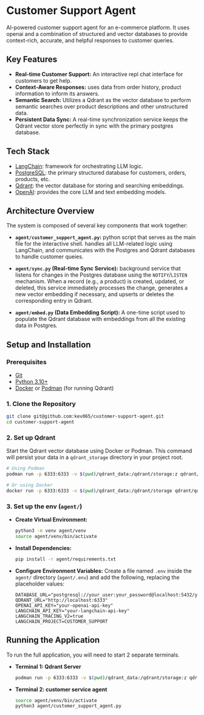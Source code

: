 
# Customer Support Agent

AI-powered customer support agent for an e-commerce platform. It uses openai and a combination of structured and vector databases to provide context-rich, accurate, and helpful responses to customer queries.

## Key Features

- **Real-time Customer Support:** An interactive repl chat interface for customers to get help.
- **Context-Aware Responses:** uses data from order history, product information to inform its answers.
- **Semantic Search:** Utilizes a Qdrant as the vector database to perform semantic searches over product descriptions and other unstructured data.
- **Persistent Data Sync:** A real-time synchronization service keeps the Qdrant vector store perfectly in sync with the primary postgres database.

## Tech Stack

  - [LangChain](https://www.langchain.com/): framework for orchestrating LLM logic.
  - [PostgreSQL](https://www.postgresql.org/): the primary structured database for customers, orders, products, etc.
  - [Qdrant](https://qdrant.tech/): the vector database for storing and searching embeddings.
  - [OpenAI](https://openai.com/): provides the core LLM and text embedding models.

## Architecture Overview

The system is composed of several key components that work together:

- **`agent/customer_support_agent.py`:** python script that serves as the main file for the interactive shell. handles all LLM-related logic using LangChain, and communicates with the Postgres and Qdrant databases to handle customer queies.

- **`agent/sync.py` (Real-time Sync Service):** background service that listens for changes in the Postgres database using the `NOTIFY`/`LISTEN` mechanism. When a record (e.g., a product) is created, updated, or deleted, this service immediately processes the change, generates a new vector embedding if necessary, and upserts or deletes the corresponding entry in Qdrant.

- **`agent/embed.py` (Data Embedding Script):** A one-time script used to populate the Qdrant database with embeddings from all the existing data in Postgres.

## Setup and Installation

### Prerequisites

- [Git](https://git-scm.com/)
- [Python 3.10+](https://www.python.org/)
- [Docker](https://www.docker.com/) or [Podman](https://podman.io/) (for running Qdrant)

### 1. Clone the Repository

```bash
git clone git@github.com:kev065/customer-support-agent.git
cd customer-support-agent
```

### 2. Set up Qdrant

Start the Qdrant vector database using Docker or Podman. This command will persist your data in a `qdrant_storage` directory in your project root.

```bash
# Using Podman
podman run -p 6333:6333 -v $(pwd)/qdrant_data:/qdrant/storage:z qdrant/qdrant

# Or using Docker
docker run -p 6333:6333 -v $(pwd)/qdrant_data:/qdrant/storage qdrant/qdrant
```

### 3. Set up the env (`agent/`)

- **Create Virtual Environment:**
  ```bash
  python3 -m venv agent/venv
  source agent/venv/bin/activate
  ```

- **Install Dependencies:**
  ```bash
  pip install -r agent/requirements.txt
  ```

- **Configure Environment Variables:**
  Create a file named `.env` inside the `agent/` directory (`agent/.env`) and add the following, replacing the placeholder values:
  ```dotenv
  DATABASE_URL="postgresql://your_user:your_password@localhost:5432/your_db"
  QDRANT_URL="http://localhost:6333"
  OPENAI_API_KEY="your-openai-api-key"
  LANGCHAIN_API_KEY="your-langchain-api-key"
  LANGCHAIN_TRACING_V2=true
  LANGCHAIN_PROJECT=CUSTOMER_SUPPORT
  ```

## Running the Application

To run the full application, you will need to start 2 separate terminals.

- **Terminal 1: Qdrant Server**
  ```bash
  podman run -p 6333:6333 -v $(pwd)/qdrant_data:/qdrant/storage:z qdrant/qdrant
  ```

- **Terminal 2: customer service agent**
  ```bash
  source agent/venv/bin/activate
  python3 agent/customer_support_agent.py
  ```

  ```
